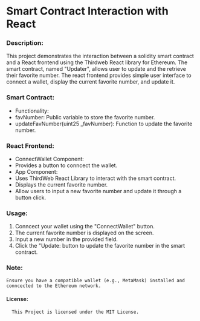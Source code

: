 # Smart Contract Interaction with React

### Description:
This project demonstrates the interaction between a solidity smart contract and a React frontend using the Thirdweb React library for Ethereum. The smart contract, named "Updater", allows user to update and the retrieve their favorite number. The react frontend provides simple user interface to connect a wallet, display the current favorite number, and update it.

### Smart Contract:
- Functionality:
 - favNumber: Public variable to store the favorite number.
 - updateFavNumber(uint25 _favNumber): Function to update the favorite number.

 ### React Frontend:
 - ConnectWallet Component:
  - Provides a button to conncect the wallet.
- App Component:
 - Uses ThirdWeb React Library to interact with the smart contract.
 - Displays the current favorite number.
 - Allow users to input a new favorite number and update it through a button click.

 ### Usage:
 1. Conncect your wallet using the "ConnectWallet" button.
 2. The current favorite number is displayed on the screen.
 3. Input a new number in the provided field.
 4. Click the "Update: button to update the favorite number in the smart contract.

 ### Note: 
    Ensure you have a compatible wallet (e.g., MetaMask) installed and conncected to the Ethereum network.

#### License:
      This Project is licensed under the MIT License.